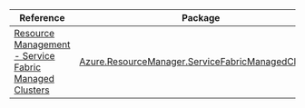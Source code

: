 | Reference | Package | Source |
|---|---|---|
|[Resource Management - Service Fabric Managed Clusters](resourcemanager.servicefabricmanagedclusters-readme.md)|[Azure.ResourceManager.ServiceFabricManagedClusters](https://www.nuget.org/packages/Azure.ResourceManager.ServiceFabricManagedClusters)|[Github](https://github.com/Azure/azure-sdk-for-net/blob/main/sdk/servicefabricmanagedclusters/Azure.ResourceManager.ServiceFabricManagedClusters)|
